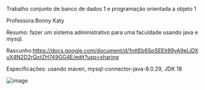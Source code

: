 Trabalho conjunto de banco de dados 1 e programação orientada a objeto 1

Professora:Bonny Katy

Resumo: fazer um sistema administrativo para uma faculdade usando java e mysql.

Rascunho:https://docs.google.com/document/d/1nttEb6SpSEElt89yA9eLjDXuX4N2D2rQxtZH749GG4E/edit?usp=sharing

Especificações:
  usando maven,
  mysql-connector-java-8.0.29,
  JDK 18


![image](https://user-images.githubusercontent.com/76619871/176273214-71e02098-a0ac-43ce-b711-93ba2c9e54db.png)
